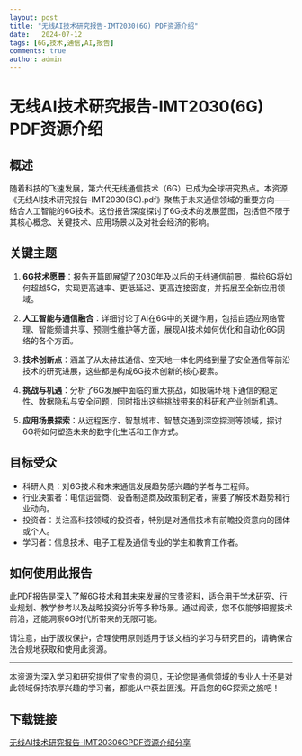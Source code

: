 ```yaml
---
layout: post
title: "无线AI技术研究报告-IMT2030(6G) PDF资源介绍"
date:   2024-07-12
tags: [6G,技术,通信,AI,报告]
comments: true
author: admin
---
```

# 无线AI技术研究报告-IMT2030(6G) PDF资源介绍

## 概述
随着科技的飞速发展，第六代无线通信技术（6G）已成为全球研究热点。本资源《无线AI技术研究报告-IMT2030(6G).pdf》聚焦于未来通信领域的重要方向——结合人工智能的6G技术。这份报告深度探讨了6G技术的发展蓝图，包括但不限于其核心概念、关键技术、应用场景以及对社会经济的影响。

## 关键主题
1. **6G技术愿景**：报告开篇即展望了2030年及以后的无线通信前景，描绘6G将如何超越5G，实现更高速率、更低延迟、更高连接密度，并拓展至全新应用领域。
   
2. **人工智能与通信融合**：详细讨论了AI在6G中的关键作用，包括自适应网络管理、智能频谱共享、预测性维护等方面，展现AI技术如何优化和自动化6G网络的各个方面。

3. **技术创新点**：涵盖了从太赫兹通信、空天地一体化网络到量子安全通信等前沿技术的研究进展，这些都是构成6G技术创新的核心要素。

4. **挑战与机遇**：分析了6G发展中面临的重大挑战，如极端环境下通信的稳定性、数据隐私与安全问题，同时指出这些挑战带来的科研和产业创新机遇。

5. **应用场景探索**：从远程医疗、智慧城市、智慧交通到深空探测等领域，探讨6G将如何塑造未来的数字化生活和工作方式。

## 目标受众
- 科研人员：对6G技术和未来通信发展趋势感兴趣的学者与工程师。
- 行业决策者：电信运营商、设备制造商及政策制定者，需要了解技术趋势和行业动向。
- 投资者：关注高科技领域的投资者，特别是对通信技术有前瞻投资意向的团体或个人。
- 学习者：信息技术、电子工程及通信专业的学生和教育工作者。

## 如何使用此报告
此PDF报告是深入了解6G技术和其未来发展的宝贵资料，适合用于学术研究、行业规划、教学参考以及战略投资分析等多种场景。通过阅读，您不仅能够把握技术前沿，还能洞察6G时代所带来的无限可能。

请注意，由于版权保护，合理使用原则适用于该文档的学习与研究目的，请确保合法合规地获取和使用此资源。

---

本资源为深入学习和研究提供了宝贵的洞见，无论您是通信领域的专业人士还是对此领域保持浓厚兴趣的学习者，都能从中获益匪浅。开启您的6G探索之旅吧！

## 下载链接

[无线AI技术研究报告-IMT20306GPDF资源介绍分享](https://pan.quark.cn/s/7206b42e9cfb)